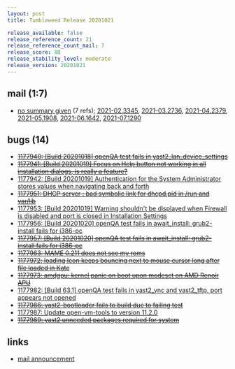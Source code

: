 ```yaml
---
layout: post
title: Tumbleweed Release 20201021

release_available: false
release_reference_count: 21
release_reference_count_mail: 7
release_score: 80
release_stability_level: moderate
release_version: 20201021
---
```


## mail (1:7)

- [no summary given](https://lists.opensuse.org/archives/list/factory@lists.opensuse.org/thread/LWIEL4CTDUWPJOLQNPKKRN2CMM6YVMYL) (7 refs); [2021-02.3345](https://lists.opensuse.org/archives/list/factory@lists.opensuse.org/thread/LWIEL4CTDUWPJOLQNPKKRN2CMM6YVMYL), [2021-03.2736](https://lists.opensuse.org/archives/list/factory@lists.opensuse.org/thread/LWIEL4CTDUWPJOLQNPKKRN2CMM6YVMYL), [2021-04.2379](https://lists.opensuse.org/archives/list/factory@lists.opensuse.org/thread/LWIEL4CTDUWPJOLQNPKKRN2CMM6YVMYL), [2021-05.1908](https://lists.opensuse.org/archives/list/factory@lists.opensuse.org/thread/LWIEL4CTDUWPJOLQNPKKRN2CMM6YVMYL), [2021-06.1642](https://lists.opensuse.org/archives/list/factory@lists.opensuse.org/thread/LWIEL4CTDUWPJOLQNPKKRN2CMM6YVMYL), [2021-07.1290](https://lists.opensuse.org/archives/list/factory@lists.opensuse.org/thread/LWIEL4CTDUWPJOLQNPKKRN2CMM6YVMYL)

## bugs (14)

<!--more-->

- ~~[1177940: \[Build 20201018\] openQA test fails in yast2_lan_device_settings](https://bugzilla.opensuse.org/show_bug.cgi?id=1177940)~~
- ~~[1177941: \[Build 20201019\] Focus on Help button not working in all installation dialogs, is really a feature?](https://bugzilla.opensuse.org/show_bug.cgi?id=1177941)~~
- [1177942: \[Build 20201019\] Authentication for the System Administrator stores values when navigating back and forth](https://bugzilla.opensuse.org/show_bug.cgi?id=1177942)
- ~~[1177951: DHCP server : bad symbolic link for dhcpd.pid in /run and var/lib](https://bugzilla.opensuse.org/show_bug.cgi?id=1177951)~~
- [1177953: \[Build 20201019\] Warning shouldn't be displayed when Firewall is disabled and port is closed in Installation Settings](https://bugzilla.opensuse.org/show_bug.cgi?id=1177953)
- [1177956: \[Build 20201020\] openQA test fails in await_install: grub2-install fails for i386-pc](https://bugzilla.opensuse.org/show_bug.cgi?id=1177956)
- ~~[1177957: \[Build 20201020\] openQA test fails in await_install: grub2-install fails for i386-pc](https://bugzilla.opensuse.org/show_bug.cgi?id=1177957)~~
- ~~[1177963: MAME 0.211  does not see my roms](https://bugzilla.opensuse.org/show_bug.cgi?id=1177963)~~
- ~~[1177972: loading Icon keeps bouncing next to mouse cursor long after file loaded in Kate](https://bugzilla.opensuse.org/show_bug.cgi?id=1177972)~~
- ~~[1177973: amdgpu: kernel panic on boot upon modeset on AMD Renoir APU](https://bugzilla.opensuse.org/show_bug.cgi?id=1177973)~~
- [1177982: \[Build 63.1\] openQA test fails in yast2_vnc and yast2_tftp, port appears not opened](https://bugzilla.opensuse.org/show_bug.cgi?id=1177982)
- ~~[1177986: yast2-bootloader fails to build due to failing test](https://bugzilla.opensuse.org/show_bug.cgi?id=1177986)~~
- [1177987: Update open-vm-tools to version 11.2.0](https://bugzilla.opensuse.org/show_bug.cgi?id=1177987)
- ~~[1177989: yast2 unneeded packages required for system](https://bugzilla.opensuse.org/show_bug.cgi?id=1177989)~~



## links

- [mail announcement](https://lists.opensuse.org/archives/list/factory@lists.opensuse.org/thread/LWIEL4CTDUWPJOLQNPKKRN2CMM6YVMYL)
